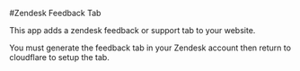 #Zendesk Feedback Tab

This app adds a zendesk feedback or support tab to your website. 

You must generate the feedback tab in your Zendesk account then return to cloudflare to setup the tab. 

